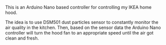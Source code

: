 This is an Arduino Nano based controller for controlling my IKEA home hood.

The idea is to use DSM501 dust particles sensor to constantly monitor the air quality in the kitchen.
Then, based on the sensor data the Arduino Nano controller will turn the hood fan to an appropriate
speed until the air got clean and fresh.
